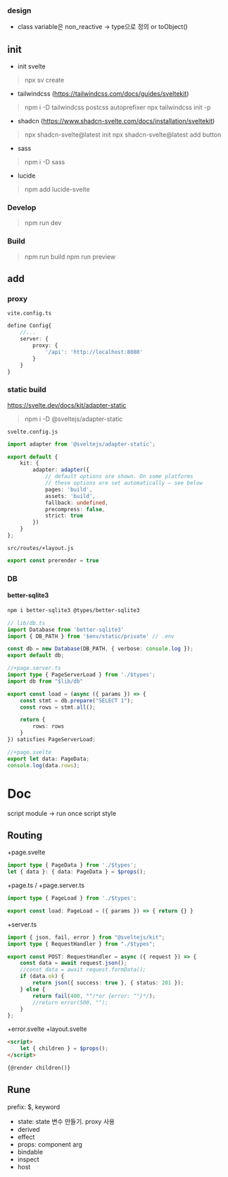 ### design
- class variable은 non_reactive -> type으로 정의 or toObject()

## init
- init svelte
> npx sv create
- tailwindcss (https://tailwindcss.com/docs/guides/sveltekit)
> npm i -D tailwindcss postcss autoprefixer
> npx tailwindcss init -p
- shadcn (https://www.shadcn-svelte.com/docs/installation/sveltekit)
> npx shadcn-svelte@latest init
> npx shadcn-svelte@latest add button
- sass
> npm i -D sass 
- lucide
> npm add lucide-svelte
### Develop
> npm run dev
### Build
> npm run build
> npm run preview
## add
### proxy
`vite.config.ts`
```ts
define Config{
	//...
	server: {
		proxy: {
			'/api': 'http://localhost:8080'
		}
	}
}
```
### static build
https://svelte.dev/docs/kit/adapter-static
> npm i -D @sveltejs/adapter-static

`svelte.config.js`
```ts
import adapter from '@sveltejs/adapter-static';

export default {
	kit: {
		adapter: adapter({
			// default options are shown. On some platforms
			// these options are set automatically — see below
			pages: 'build',
			assets: 'build',
			fallback: undefined,
			precompress: false,
			strict: true
		})
	}
};
```
`src/routes/+layout.js`
```ts
export const prerender = true
```

### DB
#### better-sqlite3
```sh
npm i better-sqlite3 @types/better-sqlite3
```
```ts
// lib/db.ts
import Database from 'better-sqlite3'
import { DB_PATH } from '$env/static/private' // .env

const db = new Database(DB_PATH, { verbose: console.log });
export default db;
```
```ts
//+page.server.ts
import type { PageServerLoad } from './$types';
import db from "$lib/db"

export const load = (async ({ params }) => {
	const stmt = db.prepare("SELECT 1");
	const rows = stmt.all();

	return {
		rows: rows
	}
}) satisfies PageServerLoad;
```
```ts
//+page.svelte
export let data: PageData;
console.log(data.rows);
```



# Doc
script module -> run once
script
style
## Routing

+page.svelte
```ts
import type { PageData } from './$types';
let { data }: { data: PageData } = $props();
```
+page.ts / +page.server.ts
```ts
import type { PageLoad } from './$types';

export const load: PageLoad = ({ params }) => { return {} }
```
+server.ts
```ts
import { json, fail, error } from "@sveltejs/kit";
import type { RequestHandler } from "./$types";

export const POST: RequestHandler = async ({ request }) => {
	const data = await request.json();
	//const data = await request.formData();
	if (data.ok) {
		return json({ success: true }, { status: 201 });
	} else {
		return fail(400, ""/*or {error: ""}*/);
		//return error(500, "");
	}
};
```
+error.svelte
+layout.svelte
```html
<script>
	let { children } = $props();
</script>

{@render children()}
```

## Rune
prefix: $, keyword
- state: state 변수 만들기. proxy 사용
- derived
- effect
- props: component arg
- bindable
- inspect
- host
